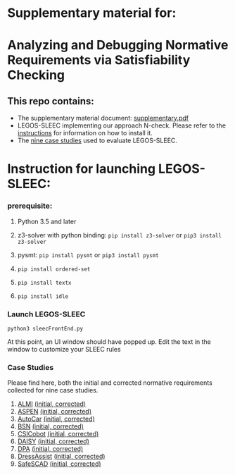 

# Supplementary material for: 
# Analyzing and Debugging Normative Requirements via Satisfiability Checking

## This repo contains:
- The supplementary material document: [supplementary.pdf](supplementary.pdf)
- LEGOS-SLEEC implementing our approach N-check. Please refer to the [instructions](#instruction-for-launching-n-tool)  for information on how to install it.
- The [nine case studies](#case-studies) used to evaluate LEGOS-SLEEC.

# Instruction for launching LEGOS-SLEEC:
### prerequisite:
1. Python 3.5 and later


3. z3-solver with python binding:
    `pip install z3-solver` or 
    `pip3 install z3-solver`
    
4. pysmt:
    `pip install pysmt` or 
    `pip3 install pysmt`

5. `pip install ordered-set`

6. `pip install textx`

7. `pip install idle`
    

### Launch LEGOS-SLEEC
`python3 sleecFrontEnd.py`

At this point, an UI window should have popped up.
Edit the text in the window to customize your SLEEC rules

### Case Studies
Please find here, both the initial and corrected normative requirements collected for nine case studies.

1. [ALMI](Case-studies/ALMI.pdf) [(initial,](ALMI/ALMI.sleec)[ corrected)](ALMI/ALMI-Corrected.sleec)
2. [ASPEN](Case-studies/ASPEN.pdf) [(initial,](ASPEN/aspen.sleec)[ corrected)](ASPEN/aspen-corrected.sleec)
3. [AutoCar](Case-studies/AutoCar.pdf) [(initial,](Autocar/Autocar.sleec)[ corrected)](Autocar/Autocar-corrected.sleec)
4. [BSN](Case-studies/BSN.pdf) [(initial,](BSN/BSN.sleec)[ corrected)](BSN/BSN-corrected.sleec)
5. [CSICobot](Case-studies/CSICobot.pdf) [(initial,](CSI/CSI.sleec)[ corrected)](CSI/CSI-corrected.sleec)
6. [DAISY](Case-studies/DAISY.pdf) [(initial,](DAISY/Daisy.sleec)[ corrected)](DAISY/Daisy-corrected.sleec)
7. [DPA](Case-studies/DPA.pdf) [(initial,](gdpr/DPA.sleec)[ corrected)](gdpr/DPA-corrected.sleec)
8. [DressAssist](Case-studies/DressAssist.pdf) [(initial,](dressingAssist/DRESSASSIST.sleec)[ corrected)](dressingAssist/DRESSASSIST-corrected.sleec)
9. [SafeSCAD](Case-studies/SafeSCAD.pdf) [(initial,](safescade/safescade.sleec)[ corrected)](safescade/safescade-corrected.sleec)


